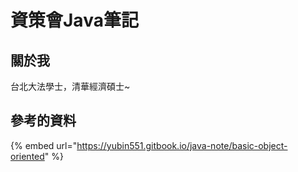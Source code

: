 # 資策會Java筆記

## 關於我

台北大法學士，清華經濟碩士~

## 參考的資料

{% embed url="https://yubin551.gitbook.io/java-note/basic-object-oriented" %}









